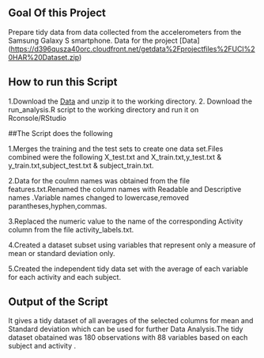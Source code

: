 ## Goal Of this Project
   
   Prepare tidy data from data collected from the accelerometers from the Samsung Galaxy S smartphone. Data for the project [Data] (https://d396qusza40orc.cloudfront.net/getdata%2Fprojectfiles%2FUCI%20HAR%20Dataset.zip) 
   
## How to run this Script

1.Download the [Data](https://d396qusza40orc.cloudfront.net/getdata%2Fprojectfiles%2FUCI%20HAR%20Dataset.zip) and unzip it to the working directory.
2. Download the run_analysis.R script to the working directory and run it on Rconsole/RStudio

##The Script does the following

1.Merges the training and the test sets to create one data set.Files combined were the following X\_test.txt and X\_train.txt,y\_test.txt & y\_train.txt,subject\_test.txt & subject\_train.txt.

2.Data for the coulmn names was obtained from the file features.txt.Renamed the column names with Readable and Descriptive names .Variable names changed to lowercase,removed parantheses,hyphen,commas.

3.Replaced the numeric value to the name of the corresponding Activity column from the file activity_labels.txt.

4.Created a dataset subset using variables that represent only a measure of mean or standard deviation only.

5.Created the independent tidy data set with the average of each variable for each activity and each subject.

## Output of the Script
It gives a tidy dataset of all averages of the selected columns for mean and Standard deviation which can be used for further Data Analysis.The tidy dataset obatained was 180 observations with 88 variables based on each subject and activity .

